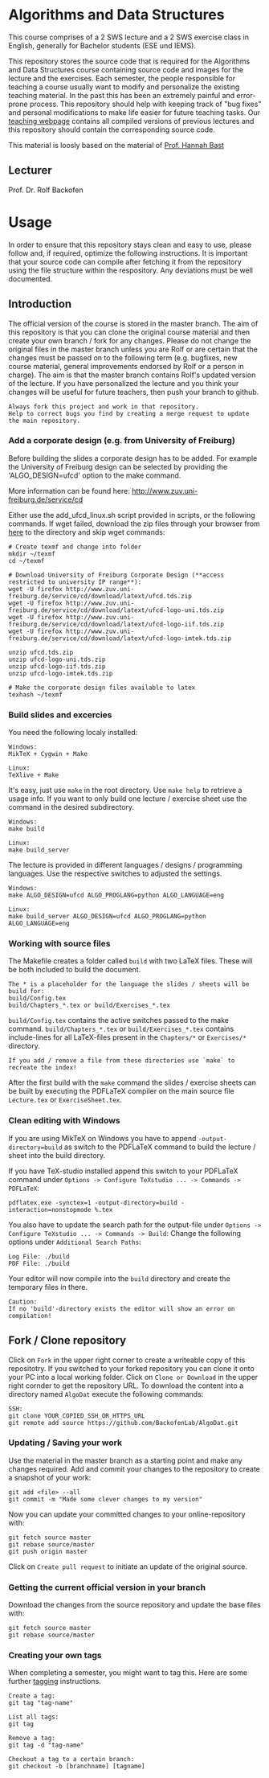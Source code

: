 # Algorithms and Data Structures 

This course comprises of a 2 SWS lecture and a 2 SWS exercise class in English, generally for Bachelor students (ESE und IEMS). 

This repository stores the source code that is required for the Algorithms and Data Structures course containing source code and images for the lecture and the exercises. Each semester, the people responsible for teaching a course usually want to modify and personalize the existing teaching material. In the past this has been an extremely painful and error-prone process. This repository should help with keeping track of "bug fixes" and personal modifications to make life easier for future teaching tasks. Our [teaching webpage](http://www.bioinf.uni-freiburg.de/Lehre/index.html?en) contains all compiled versions of previous lectures and this repository should contain the corresponding source code.

This material is loosly based on the material of [Prof. Hannah Bast](https://ad.informatik.uni-freiburg.de/staff/bast)

## Lecturer
Prof. Dr. Rolf Backofen

# Usage
In order to ensure that this repository stays clean and easy to use, please follow and, if required, optimize the following instructions. It is important that your source code can compile after fetching it from the repository using the file structure within the respository. Any deviations must be well documented.

## Introduction
The official version of the course is stored in the master branch. The aim of this repository is that you can clone the original course material and then create your own branch / fork for any changes. Please do not change the original files in the master branch unless you are Rolf or are certain that the changes must be passed on to the following term (e.g. bugfixes, new course material, general improvements endorsed by Rolf or a person in charge). The aim is that the master branch contains Rolf's updated version of the lecture. If you have personalized the lecture and you think your changes will be useful for future teachers, then push your branch to github.

```
Always fork this project and work in that repository.
Help to correct bugs you find by creating a merge request to update the main repository.
```

### Add a corporate design (e.g. from University of Freiburg)
Before building the slides a corporate design has to be added. For example the University of Freiburg design can be selected by providing the 'ALGO_DESIGN=ufcd' option to the make command.

More information can be found here: http://www.zuv.uni-freiburg.de/service/cd

Either use the add_ufcd_linux.sh script provided in scripts, or the following commands. If wget failed, download the zip files through your browser from [here](http://www.zuv.uni-freiburg.de/service/cd/download/latext/) to the directory and skip wget commands:
```
# Create texmf and change into folder
mkdir ~/texmf
cd ~/texmf

# Download University of Freiburg Corporate Design (**access restricted to university IP range**):
wget -U firefox http://www.zuv.uni-freiburg.de/service/cd/download/latext/ufcd.tds.zip
wget -U firefox http://www.zuv.uni-freiburg.de/service/cd/download/latext/ufcd-logo-uni.tds.zip
wget -U firefox http://www.zuv.uni-freiburg.de/service/cd/download/latext/ufcd-logo-iif.tds.zip
wget -U firefox http://www.zuv.uni-freiburg.de/service/cd/download/latext/ufcd-logo-imtek.tds.zip

unzip ufcd.tds.zip
unzip ufcd-logo-uni.tds.zip
unzip ufcd-logo-iif.tds.zip
unzip ufcd-logo-imtek.tds.zip

# Make the corporate design files available to latex
texhash ~/texmf
```

### Build slides and excercies

You need the following localy installed:

```
Windows:
MikTeX + Cygwin + Make

Linux:
TeXlive + Make
```

It's easy, just use `make` in the root directory. Use `make help` to retrieve a usage info.
If you want to only build one lecture / exercise sheet use the command in the desired subdirectory.
```
Windows:
make build

Linux:
make build_server
```

The lecture is provided in different languages / designs / programming languages. Use the respective switches to adjusted the settings.
```
Windows:
make ALGO_DESIGN=ufcd ALGO_PROGLANG=python ALGO_LANGUAGE=eng

Linux:
make build_server ALGO_DESIGN=ufcd ALGO_PROGLANG=python ALGO_LANGUAGE=eng
```
### Working with source files
The Makefile creates a folder called `build` with two LaTeX files. These will be both included to build the document.
```
The * is a placeholder for the language the slides / sheets will be build for:
build/Config.tex
build/Chapters_*.tex or build/Exercises_*.tex
```

`build/Config.tex` contains the active switches passed to the make command.
`build/Chapters_*.tex` or `build/Exercises_*.tex` contains include-lines for all
LaTeX-files present in the `Chapters/*` or `Exercises/*` directory.
```
If you add / remove a file from these directories use `make` to recreate the index!
```

After the first build with the `make` command the slides / exercise sheets can be built by executing the PDFLaTeX compiler
on the main source file `Lecture.tex` or `ExerciseSheet.tex`.

### Clean editing with Windows
If you are using MikTeX on Windows you have to append `-output-directory=build` as switch to the PDFLaTeX command to build
the lecture / sheet into the build directory.

If you have TeX-studio installed append this switch to your PDFLaTeX command under
`Options -> Configure TeXstudio ... -> Commands -> PDFLaTeX`:
```
pdflatex.exe -synctex=1 -output-directory=build -interaction=nonstopmode %.tex
```
You also have to update the search path for the output-file under `Options -> Configure TeXstudio ... -> Commands -> Build`:
Change the following options under `Additional Search Paths`:
```
Log File: ./build
PDF File: ./build
```
Your editor will now compile into the `build` directory and create the temporary files in there.
```
Caution:
If no 'build'-directory exists the editor will show an error on compilation!
```

## Fork / Clone repository
Click on `Fork` in the upper right corner to create a writeable copy of this repositotry.
If you switched to your forked repository you can clone it onto your PC into a local working folder.
Click on `Clone or Download` in the upper right cornder to get the repository URL.
To download the content into a directory named ```AlgoDat``` execute the following commands:
```
SSH:
git clone YOUR_COPIED_SSH_OR_HTTPS_URL
git remote add source https://github.com/BackofenLab/AlgoDat.git
```

### Updating / Saving your work
Use the material in the master branch as a starting point and make any changes required.
Add and commit your changes to the repository to create a snapshot of your work:
```
git add <file> --all
git commit -m "Made some clever changes to my version"
```
Now you can update your committed changes to your online-repository with:
```
git fetch source master
git rebase source/master
git push origin master
```
Click on `Create pull request` to initiate an update of the original source. 

### Getting the current official version in your branch

Download the changes from the source repository and update the base files with:
```
git fetch source master
git rebase source/master
```

### Creating your own tags
When completing a semester, you might want to tag this. Here are some further [tagging](https://git-scm.com/book/en/v2/Git-Basics-Tagging) instructions.
```
Create a tag:
git tag "tag-name"

List all tags:
git tag

Remove a tag:
git tag -d "tag-name"

Checkout a tag to a certain branch:
git checkout -b [branchname] [tagname]
```
